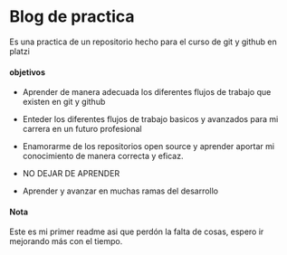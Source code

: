# Blog de practica
Es una practica de un repositorio hecho para el curso de git y github en platzi

#### objetivos
- Aprender de manera adecuada los diferentes flujos de trabajo que existen en git y github
- Enteder los diferentes flujos de trabajo basicos y avanzados para mi carrera en un futuro profesional
- Enamorarme de los repositorios open source y aprender aportar mi conocimiento de manera correcta y eficaz.


- NO DEJAR DE APRENDER

- Aprender y avanzar en muchas ramas del desarrollo
#### Nota

Este es mi primer readme asi que perdón la falta de cosas, espero ir mejorando más con el tiempo.

